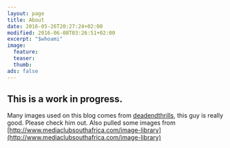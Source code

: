 ```yaml
---
layout: page
title: About
date: 2016-05-26T20:27:24+02:00
modified: 2016-06-08T03:26:51+02:00
excerpt: "$whoami"
image:
  feature:
  teaser:
  thumb:
ads: false
---
```


## This is a work in progress.

Many images used on this blog comes from [deadendthrills](http://deadendthrills.com), this guy is really good. Please check him out.
Also pulled some images from [http://www.mediaclubsouthafrica.com/image-library](http://www.mediaclubsouthafrica.com/image-library)